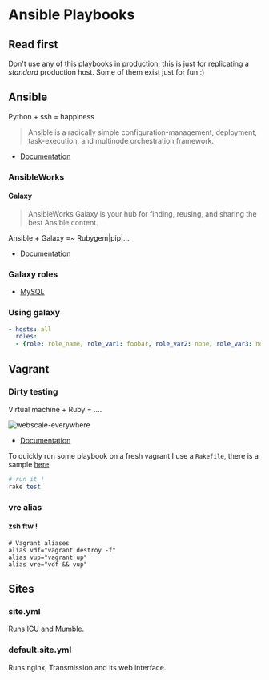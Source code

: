 # Ansible Playbooks

## Read first

Don't use any of this playbooks in production, this is just for replicating a _standard_ production host. Some of them exist just for fun :)

## Ansible

Python + ssh = happiness

> Ansible is a radically simple configuration-management, deployment, task-execution, and multinode orchestration framework.

* [Documentation](http://docs.ansible.com/)

### AnsibleWorks 
#### Galaxy

> AnsibleWorks Galaxy is your hub for finding, reusing, and sharing the best Ansible content.

Ansible + Galaxy =~ Rubygem|pip|…

* [Documentation](https://galaxy.ansibleworks.com/)

### Galaxy roles

* [MySQL](https://galaxy.ansibleworks.com/list#/roles/1)

### Using galaxy

```yml
- hosts: all
  roles:
  - {role: role_name, role_var1: foobar, role_var2: none, role_var3: none }
```

## Vagrant
### Dirty testing

Virtual machine + Ruby = ....

![webscale-everywhere](http://what-if.xkcd.com/imgs/a/20/diamond_11.png)

* [Documentation](http://docs.vagrantup.com/v2/)

To quickly run some playbook on a fresh vagrant I use a `Rakefile`, there is a sample [here](https://github.com/Awea/ansible-playbooks/blob/master/sample.Rakefile).

```ruby
# run it !
rake test
```

### vre alias
#### zsh ftw !

```shell
# Vagrant aliases
alias vdf="vagrant destroy -f"
alias vup="vagrant up"
alias vre="vdf && vup"
```

## Sites
### site.yml
Runs ICU and Mumble.

### default.site.yml
Runs nginx, Transmission and its web interface.
